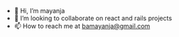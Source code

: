 - 👋 Hi, I’m mayanja
- 💞️ I’m looking to collaborate on react and rails projects
- 📫 How to reach me at bamayanja@gmail.com

<!---
bamayanja/bamayanja is a ✨ special ✨ repository because its `README.md` (this file) appears on your GitHub profile.
You can click the Preview link to take a look at your changes.
--->
